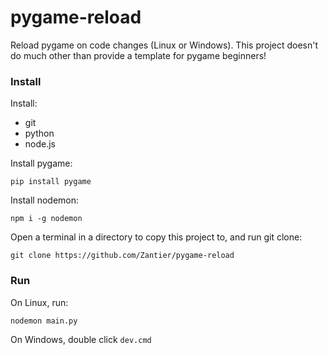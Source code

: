 # pygame-reload

Reload pygame on code changes (Linux or Windows). This project doesn't do much other than
provide a template for pygame beginners!

### Install

Install:
- git
- python
- node.js

Install pygame:
```
pip install pygame
```

Install nodemon:
```
npm i -g nodemon
```

Open a terminal in a directory to copy this project to, and run git clone:
```
git clone https://github.com/Zantier/pygame-reload
```

### Run

On Linux, run:
```
nodemon main.py
```

On Windows, double click `dev.cmd`
